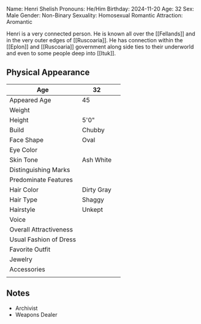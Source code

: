 Name: Henri Shelish
Pronouns: He/Him
Birthday: 2024-11-20
Age: 32
Sex: Male
Gender: Non-Binary
Sexuality: Homosexual
Romantic Attraction: Aromantic

Henri is a very connected person. He is known all over the [[Fellands]] and in the very outer edges of [[Ruscoaria]]. He has connection within the [[Eplon]] and [[Ruscoaria]] government along side ties to their underworld and even to some people deep into [[Ituk]].
## Physical Appearance
| Age                    | 32         |     |
| ---------------------- | ---------- | --- |
| Appeared Age           | 45         |     |
| Weight                 |            |     |
| Height                 | 5'0"       |     |
| Build                  | Chubby     |     |
| Face Shape             | Oval       |     |
| Eye Color              |            |     |
| Skin Tone              | Ash White  |     |
| Distinguishing Marks   |            |     |
| Predominate Features   |            |     |
| Hair Color             | Dirty Gray |     |
| Hair Type              | Shaggy     |     |
| Hairstyle              | Unkept     |     |
| Voice                  |            |     |
| Overall Attractiveness |            |     |
| Usual Fashion of Dress |            |     |
| Favorite Outfit        |            |     |
| Jewelry                |            |     |
| Accessories            |            |     |
|                        |            |     |
## Notes
- Archivist
- Weapons Dealer